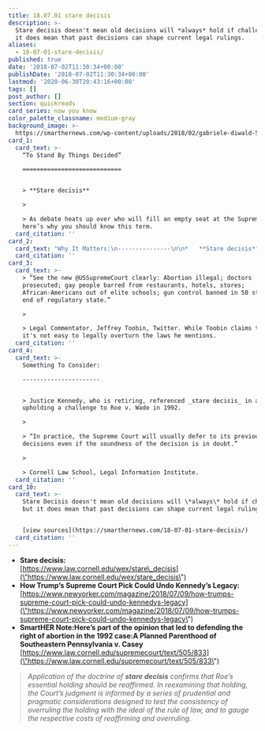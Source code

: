 ```yaml
---
title: 18.07.01 stare decisis
description: >-
  Stare decisis doesn't mean old decisions will *always* hold if challenged, but
  it does mean that past decisions can shape current legal rulings.
aliases:
  - 18-07-01-stare-decisis/
published: true
date: '2018-07-02T11:30:34+00:00'
publishDate: '2018-07-02T11:30:34+00:00'
lastmod: '2020-06-30T20:43:16+00:00'
tags: []
post_author: []
section: quickreads
card_series: now you know
color_palette_classname: medium-gray
background_image: >-
  https://smarthernews.com/wp-content/uploads/2018/02/gabriele-diwald-523962-unsplash-360x360.jpg
card_1:
  card_text: >-
    “To Stand By Things Decided”

    ============================


    > **Stare decisis**

    > 

    > As debate heats up over who will fill an empty seat at the Supreme Court,
    here’s why you should know this term.
  card_citation: ''
card_2:
  card_text: "Why It Matters:\n---------------\n\n*   **Stare decisis**\_is a legal doctrine of precedent, meaning **past decisions carry weight**.\n*   As President Trump mulls another Supreme Court nomination for the Senate to consider, some predict the appointment of a conservative justice will lead to sweeping changes of current laws."
  card_citation: ''
card_3:
  card_text: >-
    > “See the new @USSupremeCourt clearly: Abortion illegal; doctors
    prosecuted; gay people barred from restaurants, hotels, stores;
    African-Americans out of elite schools; gun control banned in 50 states; the
    end of regulatory state.”

    > 

    > Legal Commentator, Jeffrey Toobin, Twitter. While Toobin claims the above,
    it's not easy to legally overturn the laws he mentions.
  card_citation: ''
card_4:
  card_text: >-
    Something To Consider:

    ----------------------


    > Justice Kennedy, who is retiring, referenced _stare decisis_ in an opinion
    upholding a challenge to Roe v. Wade in 1992.

    > 

    > “In practice, the Supreme Court will usually defer to its previous
    decisions even if the soundness of the decision is in doubt.”

    > 

    > Cornell Law School, Legal Information Institute.
  card_citation: ''
card_10:
  card_text: >-
    Stare Decisis doesn't mean old decisions will \*always\* hold if challenged,
    but it does mean that past decisions can shape current legal rulings.


    [view sources](https://smarthernews.com/18-07-01-stare-decisis/)
  card_citation: ''
---
```

*   **Stare decisis:**  
    [https://www.law.cornell.edu/wex/stare\_decisis](\"https://www.law.cornell.edu/wex/stare_decisis\")
*   **How Trump’s Supreme Court Pick Could Undo Kennedy’s Legacy:**   
    [https://www.newyorker.com/magazine/2018/07/09/how-trumps-supreme-court-pick-could-undo-kennedys-legacy](\"https://www.newyorker.com/magazine/2018/07/09/how-trumps-supreme-court-pick-could-undo-kennedys-legacy\")
*   **SmartHER Note:Here’s part of the opinion that led to defending the right of abortion in the 1992 case:A Planned Parenthood of Southeastern Pennsylvania v. Casey**  
    [https://www.law.cornell.edu/supremecourt/text/505/833](\"https://www.law.cornell.edu/supremecourt/text/505/833\")

> _Application of the doctrine of **stare decisis** confirms that Roe’s essential holding should be reaffirmed. In reexamining that holding, the Court’s judgment is informed by a series of prudential and pragmatic considerations designed to test the consistency of overruling the holding with the ideal of the rule of law, and to gauge the respective costs of reaffirming and overruling._